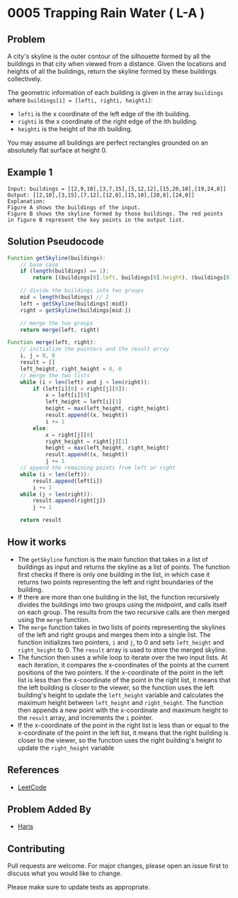 # 0005 Trapping Rain Water ( L-A )

## Problem

A city's skyline is the outer contour of the silhouette formed by all the buildings in that city when viewed from a distance. Given the locations and heights of all the buildings, return the skyline formed by these buildings collectively.

The geometric information of each building is given in the array `buildings` where `buildings[i] = [lefti, righti, heighti]`:

- `lefti` is the x coordinate of the left edge of the ith building.
- `righti` is the x coordinate of the right edge of the ith building.
- `heighti` is the height of the ith building.

You may assume all buildings are perfect rectangles grounded on an absolutely flat surface at height 0.

## Example 1

```
Input: buildings = [[2,9,10],[3,7,15],[5,12,12],[15,20,10],[19,24,8]]
Output: [[2,10],[3,15],[7,12],[12,0],[15,10],[20,8],[24,0]]
Explanation:
Figure A shows the buildings of the input.
Figure B shows the skyline formed by those buildings. The red points in figure B represent the key points in the output list.
```

## Solution Pseudocode

```javascript
Function getSkyline(buildings):
    // base case
    if (length(buildings) == 1):
        return [(buildings[0].left, buildings[0].height), (buildings[0].right, 0)]

    // divide the buildings into two groups
    mid = length(buildings) // 2
    left = getSkyline(buildings[:mid])
    right = getSkyline(buildings[mid:])

    // merge the two groups
    return merge(left, right)

Function merge(left, right):
    // initialize the pointers and the result array
    i, j = 0, 0
    result = []
    left_height, right_height = 0, 0
    // merge the two lists
    while (i < len(left) and j < len(right)):
        if (left[i][0] < right[j][0]):
            x = left[i][0]
            left_height = left[i][1]
            height = max(left_height, right_height)
            result.append((x, height))
            i += 1
        else:
            x = right[j][0]
            right_height = right[j][1]
            height = max(left_height, right_height)
            result.append((x, height))
            j += 1
    // append the remaining points from left or right
    while (i < len(left)):
        result.append(left[i])
        i += 1
    while (j < len(right)):
        result.append(right[j])
        j += 1

    return result

```

## How it works
- The `getSkyline` function is the main function that takes in a list of buildings as input and returns the skyline as a list of points. The function first checks if there is only one building in the list, in which case it returns two points representing the left and right boundaries of the building.
- If there are more than one building in the list, the function recursively divides the buildings into two groups using the midpoint, and calls itself on each group. The results from the two recursive calls are then merged using the `merge` function.
- The `merge` function takes in two lists of points representing the skylines of the left and right groups and merges them into a single list. The function initializes two pointers, `i` and `j`, to 0 and sets `left_height` and `right_height` to 0. The `result` array is used to store the merged skyline.
- The function then uses a while loop to iterate over the two input lists. At each iteration, it compares the x-coordinates of the points at the current positions of the two pointers. If the x-coordinate of the point in the left list is less than the x-coordinate of the point in the right list, it means that the left building is closer to the viewer, so the function uses the left building's height to update the `left_height` variable and calculates the maximum height between `left_height` and `right_height`. The function then appends a new point with the x-coordinate and maximum height to the `result` array, and increments the `i` pointer.
- If the x-coordinate of the point in the right list is less than or equal to the x-coordinate of the point in the left list, it means that the right building is closer to the viewer, so the function uses the right building's height to update the `right_height` variable

## References

- [LeetCode](https://leetcode.com/problems/the-skyline-problem/)

## Problem Added By

- [Haris](https://github.com/harisdev-netizen)

## Contributing

Pull requests are welcome. For major changes, please open an issue first to discuss what you would like to change.

Please make sure to update tests as appropriate.
